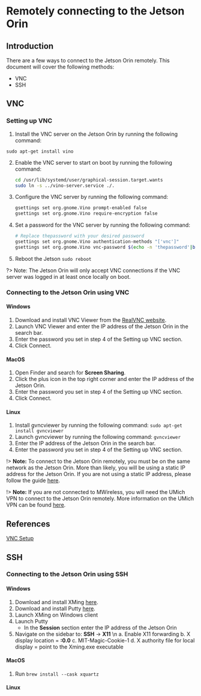 # Remotely connecting to the Jetson Orin

## Introduction

There are a few ways to connect to the Jetson Orin remotely. This document will cover the following methods:

- VNC
- SSH

## VNC

### Setting up VNC

1. Install the VNC server on the Jetson Orin by running the following command:

`sudo apt-get install vino`

2. Enable the VNC server to start on boot by running the following command:

    ```bash
    cd /usr/lib/systemd/user/graphical-session.target.wants
    sudo ln -s ../vino-server.service ./.
    ```
3. Configure the VNC server by running the following command:
   
   ```bash
   gsettings set org.gnome.Vino prompt-enabled false
   gsettings set org.gnome.Vino require-encryption false
   ```
4. Set a password for the VNC server by running the following command:
   ```bash
   # Replace thepassword with your desired password
   gsettings set org.gnome.Vino authentication-methods "['vnc']"
   gsettings set org.gnome.Vino vnc-password $(echo -n 'thepassword'|base64)
    ```
5. Reboot the Jetson
   `sudo reboot`

?> Note: The Jetson Orin will only accept VNC connections if the VNC server was logged in at least once locally on boot.

### Connecting to the Jetson Orin using VNC

#### Windows
1. Download and install VNC Viewer from the [RealVNC website](https://www.realvnc.com/en/connect/download/viewer/).
2. Launch VNC Viewer and enter the IP address of the Jetson Orin in the search bar.
3. Enter the password you set in step 4 of the Setting up VNC section.
4. Click Connect.

#### MacOS
1. Open Finder and search for **Screen Sharing**.
2. Click the plus icon in the top right corner and enter the IP address of the Jetson Orin.
3. Enter the password you set in step 4 of the Setting up VNC section.
4. Click Connect.

#### Linux
1. Install gvncviewer by running the following command:
   `sudo apt-get install gvncviewer`
2. Launch gvncviewer by running the following command:
   `gvncviewer`
3. Enter the IP address of the Jetson Orin in the search bar.
4. Enter the password you set in step 4 of the Setting up VNC section.
   

!> **Note:** To connect to the Jetson Orin remotely, you must be on the same network as the Jetson Orin. More than likely, you will be using a static IP address for the Jetson Orin. If you are not using a static IP address, please follow the guide [here](/jetson/static-ip.md).

!> **Note:** If you are not connected to MWireless, you will need the UMich VPN to connect to the Jetson Orin remotely. More information on the UMich VPN can be found [here](https://its.umich.edu/enterprise/wifi-networks/vpn/getting-started).


## References
[VNC Setup](https://developer.nvidia.com/embedded/learn/tutorials/vnc-setup)


## SSH

### Connecting to the Jetson Orin using SSH

#### Windows 
1. Download and install XMing [here](https://sourceforge.net/projects/xming/).
2. Download and install Putty [here](https://www.chiark.greenend.org.uk/~sgtatham/putty/latest.html).
3. Launch XMing on Windows client
4. Launch Putty
    - In the **Session** section enter the IP address of the Jetson Orin 
5. Navigate on the sidebar to: **SSH** -> **X11** \n
    a. Enable X11 forwarding
    b. X display location = **:0.0**
    c. MIT-Magic-Cookie-1
    d. X authority file for local display = point to the Xming.exe executable
   
#### MacOS
1. Run `brew install --cask xquartz`

#### Linux 

